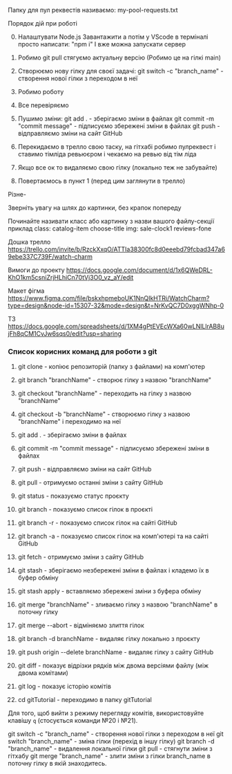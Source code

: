 Папку для пул реквестів називаємо: my-pool-requests.txt

Порядок дій при роботі

0. Налаштувати Node.js
    Завантажити а потім у VScode в терміналі просто написати: "npm i"
    І вже можна запускати сервер

1.  Робимо git pull стягуємо актуальну версію (Робимо це на гілкі main)

2.  Створюємо нову гілку для своєї задачі: git switch -c "branch_name" -
    створення нової гілки з переходом в неї

3.  Робимо роботу

4.  Все перевіряємо

5.  Пушимо зміни:
git add . - зберігаємо зміни в файлах
git commit -m "commit message" - підписуємо збережені зміни в файлах
git push - відправляємо зміни на сайт GitHub

6. Перекидаємо в трелло свою таску, на гітхабі робимо пулреквест і ставимо тімліда ревьюєром і чекаємо на ревью від тім ліда

7. Якщо все ок то видаляємо свою гілку (локально теж не забувайте)

8. Повертаємось в пункт 1 (перед цим заглянути в трелло)


Різне-

Зверніть увагу на шлях до картинки, без крапок попереду <img src="/images/aboutus/img.png" alt="">

Починайте називати класс або картинку з назви вашого файлу-секції приклад
class: catalog-item  choose-title
img: sale-clock1  reviews-fone

Дошка трелло
https://trello.com/invite/b/RzckXxqO/ATTIa38300fc8d0eeebd79fcbad347a69ebe337C739F/watch-charm

Вимоги до проекту
https://docs.google.com/document/d/1x6QWeDRL-KhO1km5csniZrjHLhiCn70tVj3O0_vz_aY/edit

Макет фігма
https://www.figma.com/file/bskxhpmeboUK1NnQIkHTRi/WatchCharm?type=design&node-id=15307-32&mode=design&t=NrKvQC7D0xggWNhp-0

ТЗ
https://docs.google.com/spreadsheets/d/1XM4gPtEVEcWXa60wLNlLlrAB8ujFh8qCM1CvJw6sqs0/edit?usp=sharing






### Список корисних команд для роботи з git

1. git clone - копіює репозиторій (папку з файлами) на комп'ютер
2. git branch "branchName" - створює гілку з назвою "branchName"
3. git checkout "branchName" - переходить на гілку з назвою "branchName"
4. git checkout -b "branchName" - створюємо гілку з назвою "branchName" і
   переходимо на неї

5. git add . - зберігаємо зміни в файлах
6. git commit -m "commit message" - підписуємо збережені зміни в файлах
7. git push - відправляємо зміни на сайт GitHub
8. git pull - отримуємо останні зміни з сайту GitHub
9. git status - показуємо статус проєкту
10. git branch - показуємо список гілок в проєкті
11. git branch -r - показуємо список гілок на сайті GitHub
12. git branch -a - показуємо список гілок на комп'ютері та на сайті GitHub
13. git fetch - отримуємо зміни з сайту GitHub
14. git stash - зберігаємо незбережені зміни в файлах і кладемо їх в буфер
    обміну

15. git stash apply - вставляємо збережені зміни з буфера обміну
16. git merge "branchName" - зливаємо гілку з назвою "branchName" в поточну
    гілку

17. git merge --abort - відміняємо злиття гілок
18. git branch -d branchName - видаляє гілку локально з проєкту
19. git push origin --delete branchName - видаляє гілку з сайту GitHub
20. git diff - показує відрізки рядків між двома версіями файлу (між двома
    комітами)
21. git log - показує історію комітів
22. cd gitTutorial - переходимо в папку gitTutorial

Для того, щоб вийти з режиму перегляду комітів, використовуйте клавішу `q`
(стосується команди №20 і №21).


git switch -c "branch_name" - створення нової гілки з переходом в неї
git switch "branch_name"    - зміна гілки (перехід в іншу гілку)
git branch -d "branch_name" - видалення локальної гілки
git pull                    - стягнути зміни з гітхабу
git merge "branch_name"     - злити зміни з гілки branch_name в поточну гілку в якій знаходитесь.
